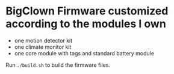 # BigClown Firmware customized according to the modules I own

- one motion detector kit
- one climate monitor kit
- one core module with tags and standard battery module

Run `./build.sh` to build the firmware files.
